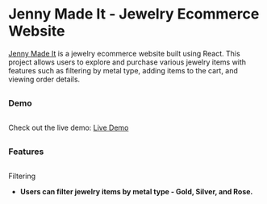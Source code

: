 # Jenny Made It - Jewelry Ecommerce Website

 [Jenny Made It](https://jenny-made-it.netlify.app/) is a jewelry ecommerce website built using React. This project allows users to explore and purchase various jewelry items with features such as filtering by metal type, adding items to the cart, and viewing order details.

## 

### Demo
 ##
 
Check out the live demo: [Live Demo](https://jenny-made-it.netlify.app/)

##

### Features

##

Filtering
- **Users can filter jewelry items by metal type - Gold, Silver, and Rose.**


